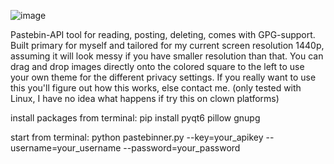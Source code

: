 ![image](https://github.com/billylarsson/pastebinner/assets/59517785/d0640878-117f-4e9b-939e-32734d6f8976)


Pastebin-API tool for reading, posting, deleting, comes with GPG-support.
Built primary for myself and tailored for my current screen resolution 1440p, assuming it will look messy if you have smaller resolution than that. You can drag and drop images directly onto the colored square to the left to use your own theme for the different privacy settings.
If you really want to use this you'll figure out how this works, else contact me. (only tested with Linux, I have no idea what happens if try this on clown platforms)



install packages from terminal: pip install pyqt6 pillow gnupg

start from terminal: python pastebinner.py --key=your_apikey --username=your_username --password=your_password
